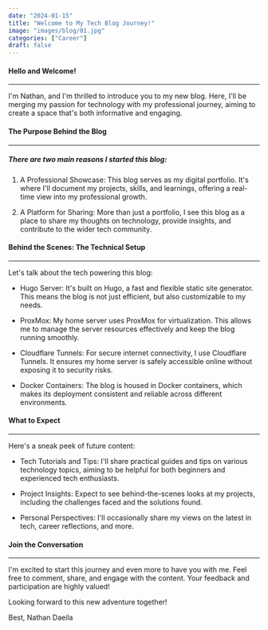```yaml
---
date: "2024-01-15"
title: "Welcome to My Tech Blog Journey!"
image: "images/blog/01.jpg"
categories: ["Career"]
draft: false
---
```


#### Hello and Welcome!
------------------
I'm Nathan, and I'm thrilled to introduce you to my new blog. Here, I'll be merging my passion for technology with my professional journey, aiming to create a space that's both informative and engaging.

#### The Purpose Behind the Blog
---------------------------
##### There are two main reasons I started this blog:

1. A Professional Showcase: This blog serves as my digital portfolio. It's where I'll document my projects, skills, and learnings, offering a real-time view into my professional growth.

2. A Platform for Sharing: More than just a portfolio, I see this blog as a place to share my thoughts on technology, provide insights, and contribute to the wider tech community.

#### Behind the Scenes: The Technical Setup
--------------------------------------
Let's talk about the tech powering this blog:

- Hugo Server: It's built on Hugo, a fast and flexible static site generator. This means the blog is not just efficient, but also customizable to my needs.

- ProxMox: My home server uses ProxMox for virtualization. This allows me to manage the server resources effectively and keep the blog running smoothly.

- Cloudflare Tunnels: For secure internet connectivity, I use Cloudflare Tunnels. It ensures my home server is safely accessible online without exposing it to security risks.

- Docker Containers: The blog is housed in Docker containers, which makes its deployment consistent and reliable across different environments.

#### What to Expect
--------------
Here's a sneak peek of future content:

- Tech Tutorials and Tips: I'll share practical guides and tips on various technology topics, aiming to be helpful for both beginners and experienced tech enthusiasts.

- Project Insights: Expect to see behind-the-scenes looks at my projects, including the challenges faced and the solutions found.

- Personal Perspectives: I'll occasionally share my views on the latest in tech, career reflections, and more.

#### Join the Conversation
---------------------
I'm excited to start this journey and even more to have you with me. Feel free to comment, share, and engage with the content. Your feedback and participation are highly valued!

Looking forward to this new adventure together!

Best, Nathan Daeila
